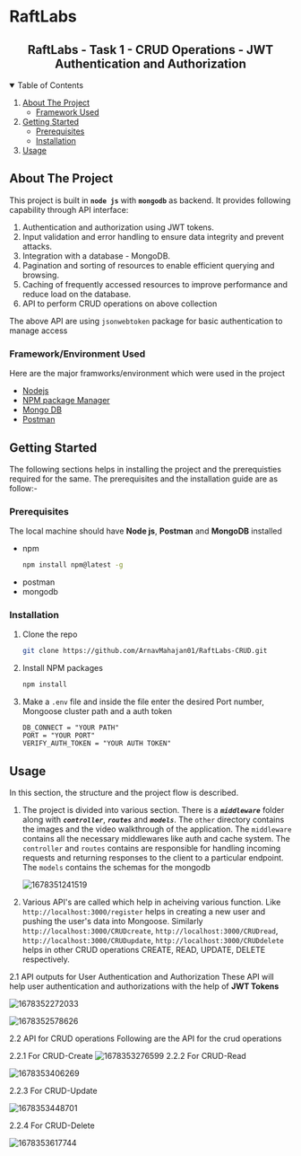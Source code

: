 # RaftLabs

<p align="center">
  <h2 align="center">RaftLabs - Task 1 - CRUD Operations - JWT Authentication and Authorization</h3>
</p>

<!-- TABLE OF CONTENTS -->

<details open="open">
  <summary>Table of Contents</summary>
  <ol>
    <li>
      <a href="#about-the-project">About The Project</a>
      <ul>
        <li><a href="#framework-used">Framework Used</a></li>
      </ul>
    </li>
    <li>
      <a href="#getting-started">Getting Started</a>
      <ul>
        <li><a href="#prerequisites">Prerequisites</a></li>
        <li><a href="#installation">Installation</a></li>
      </ul>
    </li>
    <li><a href="#usage">Usage</a></li>
  </ol>
</details>

<!-- ABOUT THE PROJECT -->

## About The Project

This project is built in **`node js`** with **`mongodb`** as backend. It provides following capability through API interface:

1. Authentication and authorization using JWT tokens.
2. Input validation and error handling to ensure data integrity and prevent attacks.
3. Integration with a database - MongoDB.
4. Pagination and sorting of resources to enable efficient querying and browsing.
5. Caching of frequently accessed resources to improve performance and reduce
   load on the database.
6. API to perform CRUD operations on above collection

The above API are using `jsonwebtoken` package for basic authentication to manage access

### Framework/Environment Used

Here are the major framworks/environment which were used in the project

- [Nodejs](https://nodejs.org/en/)
- [NPM package Manager](https://www.npmjs.com/)
- [Mongo DB](https://www.mongodb.com/)
- [Postman](https://www.postman.com/)

<!-- GETTING STARTED -->

## Getting Started

The following sections helps in installing the project and the prerequisties required for the same.
The prerequisites and the installation guide are as follow:-

### Prerequisites

The local machine should have **Node js**, **Postman** and **MongoDB** installed

- npm
  ```sh
  npm install npm@latest -g
  ```
- postman
- mongodb

### Installation

1. Clone the repo
   ```sh
   git clone https://github.com/ArnavMahajan01/RaftLabs-CRUD.git
   ```
2. Install NPM packages
   ```sh
   npm install
   ```
3. Make a `.env` file and inside the file enter the desired Port number, Mongoose cluster path and a auth token
   ```
   DB_CONNECT = "YOUR PATH"
   PORT = "YOUR PORT"
   VERIFY_AUTH_TOKEN = "YOUR AUTH TOKEN"
   ```

<!-- USAGE -->

## Usage

In this section, the structure and the project flow is described.

1. The project is divided into various section. There is a _**`middleware`**_ folder along with _**`controller`**_, _**`routes`**_ and _**`models`**_. The `other` directory contains the images and the video walkthrough of the application. The `middleware` contains all the necessary middlewares like auth and cache system. The `controller` and `routes` contains are responsible for handling incoming requests and returning responses to the client to a particular endpoint. The `models` contains the schemas for the mongodb

   ![1678351241519](image/README/1678351241519.png)

2. Various API's are called which help in acheiving various function. Like `http://localhost:3000/register` helps in creating a new user and pushing the user's data into Mongoose. Similarly `http://localhost:3000/CRUDcreate`, `http://localhost:3000/CRUDread`, `http://localhost:3000/CRUDupdate`, `http://localhost:3000/CRUDdelete` helps in other CRUD operations CREATE, READ, UPDATE, DELETE respectively.

2.1 API outputs for User Authentication and Authorization
These API will help user authentication and authorizations with the help of **JWT Tokens**

![1678352272033](image/README/1678352272033.png)

![1678352578626](image/README/1678352578626.png)

2.2 API for CRUD operations
Following are the API for the crud operations

2.2.1 For CRUD-Create
![1678353276599](image/README/1678353276599.png)
2.2.2 For CRUD-Read

![1678353406269](image/README/1678353406269.png)

2.2.3 For CRUD-Update

![1678353448701](image/README/1678353448701.png)

2.2.4 For CRUD-Delete

![1678353617744](image/README/1678353617744.png)
